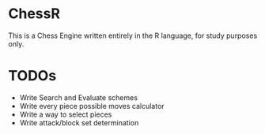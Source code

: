 # ChessR
This is a Chess Engine written entirely in the R language, for study purposes only.

# TODOs
- Write Search and Evaluate schemes
- Write every piece possible moves calculator
- Write a way to select pieces
- Write attack/block set determination

